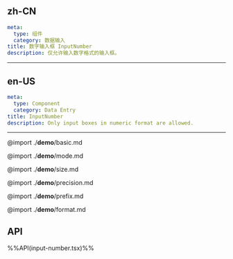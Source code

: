 ## zh-CN
```yaml
meta:
  type: 组件
  category: 数据输入
title: 数字输入框 InputNumber
description: 仅允许输入数字格式的输入框。
```
---
## en-US
```yaml
meta:
  type: Component
  category: Data Entry
title: InputNumber
description: Only input boxes in numeric format are allowed.
```
---

@import ./__demo__/basic.md

@import ./__demo__/mode.md

@import ./__demo__/size.md

@import ./__demo__/precision.md

@import ./__demo__/prefix.md

@import ./__demo__/format.md

## API

%%API(input-number.tsx)%%
